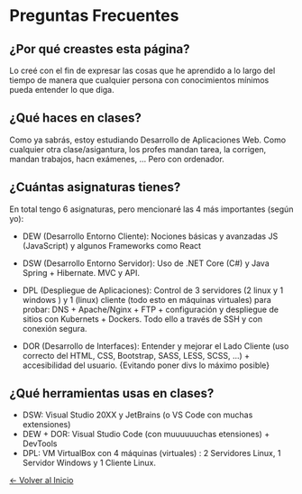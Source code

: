 # Preguntas Frecuentes


## ¿Por qué creastes esta página?

Lo creé con el fin de expresar las cosas que he aprendido a lo largo del tiempo de manera que cualquier persona con conocimientos mínimos pueda entender lo que diga.

## ¿Qué haces en clases?

Como ya sabrás, estoy estudiando Desarrollo de Aplicaciones Web. Como cualquier otra clase/asigantura, los profes mandan tarea, la corrigen, mandan trabajos, hacn exámenes, ... Pero con ordenador.

## ¿Cuántas asignaturas tienes?

En total tengo 6 asignaturas, pero mencionaré las 4 más importantes (según yo):

- DEW (Desarrollo Entorno Cliente): Nociones básicas y avanzadas JS (JavaScript) y algunos Frameworks como React

-  DSW (Desarrollo Entorno Servidor): Uso de .NET Core (C#) y Java Spring + Hibernate. MVC y API.

- DPL (Despliegue de Aplicaciones): Control de 3 servidores (2 linux y 1 windows ) y 1 (linux) cliente (todo esto en máquinas virtuales) para probar: DNS + Apache/Nginx + FTP + configuración y despliegue de sitios con Kubernets + Dockers. Todo ello a través de SSH y con conexión segura.

- DOR (Desarrollo de Interfaces): Entender y mejorar el Lado Cliente (uso correcto del HTML, CSS, Bootstrap, SASS, LESS, SCSS, ...) + accesibilidad del usuario. {Evitando poner divs lo máximo posible}

## ¿Qué herramientas usas en clases?

- DSW: Visual Studio 20XX y JetBrains (o VS Code con muchas extensiones)
- DEW + DOR: Visual Studio Code (con muuuuuuchas etensiones) + DevTools
- DPL: VM VirtualBox con 4 máquinas (virtuales) : 2 Servidores Linux, 1 Servidor Windows y 1 Cliente Linux.

[&larr; Volver al Inicio](/index.md)
